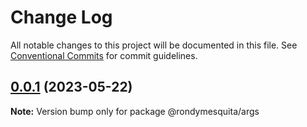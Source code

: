 # Change Log

All notable changes to this project will be documented in this file.
See [Conventional Commits](https://conventionalcommits.org) for commit guidelines.

## [0.0.1](https://github.com/rondymesquita/shell/compare/v0.1.0...v0.0.1) (2023-05-22)

**Note:** Version bump only for package @rondymesquita/args
